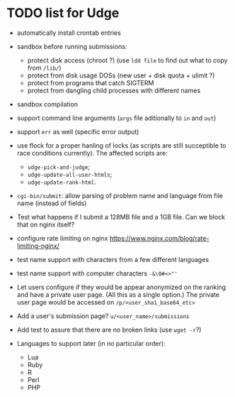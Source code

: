 TODO list for Udge
==================

* automatically install crontab entries

* sandbox before running submissions:
	- protect disk access (chroot ?)
	  (use `ldd file` to find out what to copy from `/lib/`)
	- protect from disk usage DOSs (new user + disk quota + ulimit ?)
	- protect from programs that catch SIGTERM
	- protect from dangling child processes with different names

* sandbox compilation

* support command line arguments (`args` file aditionally to `in` and `out`)

* support `err` as well (specific error output)

* use flock for a proper hanling of locks (as scripts are still succeptible to
  race conditions currently).  The affected scripts are:

	- `udge-pick-and-judge`;
	- `udge-update-all-user-htmls`;
	- `udge-update-rank-html`.

* `cgi-bin/submit`: allow parsing of problem name and language from file name (instead of fields)

* Test what happens if I submit a 128MB file and a 1GB file.
  Can we block that on nginx itself?

* configure rate limiting on nginx
  https://www.nginx.com/blog/rate-limiting-nginx/

* test name support with characters from a few different languages

* test name support with computer characters `-&\0#<>"'`

* Let users configure if they would be appear anonymized on the ranking and
  have a private user page.  (All this as a single option.)
  The private user page would be accessed on `/p/<user_sha1_base64_etc>`

* Add a user's submission page?  `u/<user_name>/submissions`

* Add test to assure that there are no broken links (use `wget -r`?)

* Languages to support later (in no particular order):

	- Lua
	- Ruby
	- R
	- Perl
	- PHP
